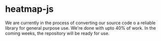 # heatmap-js

We are currently in the process of converting our source code o a reliable library for general purpose use. 
We're done with upto 40% of work. In the coming weeks, the repository will be ready for use. 
